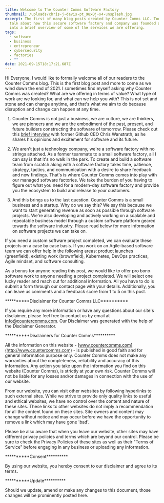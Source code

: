 ```yaml
---
title: Welcome to The Counter Comms Software Factory
thumbnail: /uploads/chris-j-davis-pt_9ux0j-x4-unsplash.jpg
excerpt: The first of many blog posts created by Counter Comms LLC. Today we
  talk about how this secure software factory and company was founded and dive
  into a brief overview of some of the services we are offering.
tags:
  - software
  - business
  - entrepreneur
  - cybersecurity
  - factories
  - ""
date: 2021-09-15T18:17:21.687Z
---
```

Hi Everyone, I would like to formally welcome all of our readers to the Counter Comms blog. This is the first blog post and more to come as we wind down the end of 2021. I sometimes find myself asking why Counter Comms was created? What are we offering in terms of value? What type of work are we looking for, and what can we help you with? This is not set and stone and can change anytime, and that's what we aim to do because disruption and change can happen at any time.

1. Counter Comms is not just a business, we are culture, we are thinkers, we are pioneers and we are the embodiment of the past, present, and future builders constructing the software of tomorrow. Please check out this [brief interview](https://www.youtube.com/watch?v=u2-c0NlskhA) with former Github CEO Chris Wanstrath, as he shares his opinions and excitement for software and its future.


2. We aren't just a technology company, we're a software factory with no strings attached. As a former teammate to a small software factory, all I can say is that it's no walk in the park. To create and build a software team from scratch along with a software factory takes time, patience, strategy, tactics, and communication with a desire to share feedback and new findings. That's is where Counter Comms comes into play with our managed software factories. We take the burden of you having to figure out what you need for a modern-day software factory and provide you the ecosystem to build and release to your customers.


3. And this brings us to the last question. Counter Comms is a small business and a startup. Why do we say this? We say this because we want to start generating revenue as soon as possible through software projects. We're also developing and actively working on a scalable and repeatable business model through a custom software platform geared towards the software industry. Please read below for more information on software projects we can take on.

If you need a custom software project completed, we can evaluate these projects on a case by case basis. If you work on an Agile-based software team we can offer help in the following areas: product launches (greenfield), existing work (brownfield), Kubernetes, DevOps practices, Agile mindset, and software consulting.


As a bonus for anyone reading this post, we would like to offer pro bono software work to anyone needing a project completed. We will select one lucky reader and reach out for additional information. All you have to do is submit a form through our contact page with your details. Additionally, you can leave us comments and a feedback score from 1 to 5 on this post.







\*\*\*\*\*\*\*\*\*\*Disclaimer for Counter Comms LLC\*\*\*\*\*\*\*\*\*\*

If you require any more information or have any questions about our site's disclaimer, please feel free to contact us by email at info@countercomms.com. Our Disclaimer was generated with the help of the Disclaimer Generator.

\*\*\*\*\*\*\*\*\*\*Disclaimers for Counter Comms\*\*\*\*\*\*\*\*\*\*

All the information on this website - [www.countercomms.com](http://www.countercomms.com) - is published in good faith and for general information purpose only. Counter Comms does not make any warranties about the completeness, reliability and accuracy of this information. Any action you take upon the information you find on this website (Counter Comms), is strictly at your own risk. Counter Comms will not be liable for any losses and/or damages in connection with the use of our website.

From our website, you can visit other websites by following hyperlinks to such external sites. While we strive to provide only quality links to useful and ethical websites, we have no control over the content and nature of these sites. These links to other websites do not imply a recommendation for all the content found on these sites. Site owners and content may change without notice and may occur before we have the opportunity to remove a link which may have gone 'bad'.

Please be also aware that when you leave our website, other sites may have different privacy policies and terms which are beyond our control. Please be sure to check the Privacy Policies of these sites as well as their "Terms of Service" before engaging in any business or uploading any information.

\*\*\*\*\*\*\*\*\*\*Consent\*\*\*\*\*\*\*\*\*\*

By using our website, you hereby consent to our disclaimer and agree to its terms.

\*\*\*\*\*\*\*\*\*\*Update\*\*\*\*\*\*\*\*\*\*

Should we update, amend or make any changes to this document, those changes will be prominently posted here.
